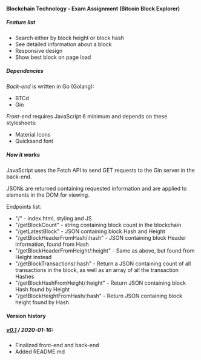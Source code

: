 #### Blockchain Technology - Exam Assignment (Bitcoin Block Explorer)
##### Feature list
* Search either by block height or block hash
* See detailed information about a block
* Responsive design
* Show best block on page load

##### Dependencies
*Back-end* is written in Go (Golang):
* BTCd
* Gin

*Front-end* requires JavaScript 6 minimum and depends on these stylesheets:
* Material Icons
* Quicksand font

##### How it works
JavaScript uses the Fetch API to send GET requests to the Gin server in the back-end.

JSONs are returned containing requested information and are applied to
elements in the DOM for viewing.

Endpoints list:
* "/" - index.html, styling and JS 
* "/getBlockCount" - string containing block count in the blockchain
* "/getLatestBlock" - JSON containing block Hash and Height
* "/getBlockHeaderFromHash/:hash" - JSON containing block Header information, found from Hash
* "/getBlockHeaderFromHeight/:height" - Same as above, but found from Height instead
* "/getBlockTransactions/:hash" - Return a JSON containing count of all transactions in the block,
as well as an array of all the transaction Hashes
* "/getBlockHashFromHeight/:height" - Return JSON containing block Hash found by Height
* "/getBlockHeightFromHash/:hash" - Return JSON containing block height found by Hash


#### Version history
##### [v0.1](https://github.com/Electrostasy/BCT-Explorer/releases/tag/v0.1) / 2020-01-16:
* Finalized front-end and back-end
* Added README.md
